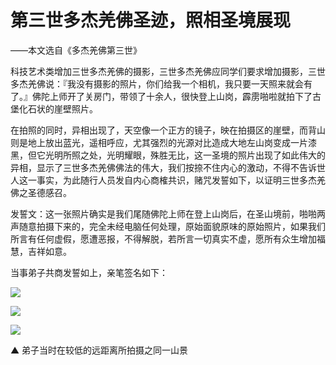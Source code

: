 # 第三世多杰羌佛圣迹，照相圣境展现

——本文选自《多杰羌佛第三世》

科技艺术类增加三世多杰羌佛的摄影，三世多杰羌佛应同学们要求增加摄影，三世多杰羌佛说：『我没有摄影的照片，你们给我一个相机，我只要一天照来就会有了。』佛陀上师开了关房门，带领了十余人，很快登上山岗，霹雳啪啦就拍下了古堡化石状的崖壁照片。

在拍照的同时，异相出现了，天空像一个正方的镜子，映在拍摄区的崖壁，而背山则是地上放出蓝光，遥相呼应，尤其强烈的光源对比造成大地左山岗变成一片漆黑，但它光明所照之处，光明耀眼，殊胜无比，这一圣境的照片出现了如此伟大的异相，显示了三世多杰羌佛佛法的伟大，我们按捺不住内心的激动，不得不告诉世人这一事实，为此随行人员发自内心商榷共识，赌咒发誓如下，以证明三世多杰羌佛之圣德感召。

发誓文：这一张照片确实是我们尾随佛陀上师在登上山岗后，在圣山境前，啪啪两声随意拍摄下来的，完全未经电脑任何处理，原始面貌原味的原始照片，如果我们所言有任何虚假，愿遭恶报，不得解脱，若所言一切真实不虚，愿所有众生增加福慧，吉祥如意。

当事弟子共商发誓如上，亲笔签名如下：

![](https://s2.loli.net/2022/04/04/FcdiI67MfOUQx45.png)

![](https://s2.loli.net/2022/04/04/s92QESUmuGPkwn5.png)

![](https://s2.loli.net/2022/04/04/J13fVBeUgvyGXDI.png)

▲ 弟子当时在较低的远距离所拍摄之同一山景